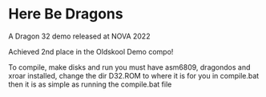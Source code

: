 # Here Be Dragons

A Dragon 32 demo released at NOVA 2022

Achieved 2nd place in the Oldskool Demo compo!

To compile, make disks and run you must have asm6809, dragondos and xroar installed, change the dir D32.ROM to where it is for you in compile.bat then it is as simple as running the compile.bat file
